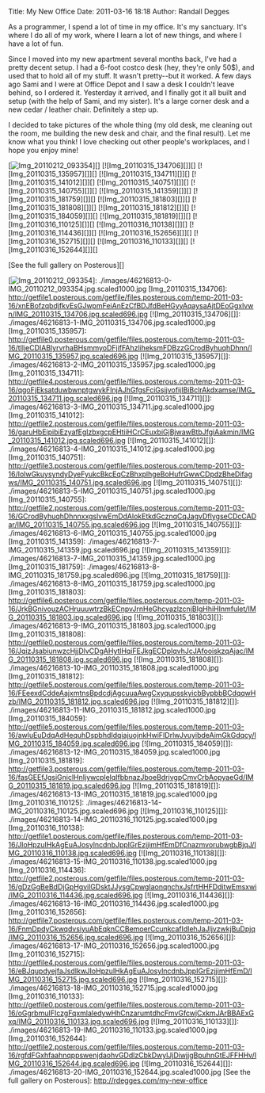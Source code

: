 Title: My New Office
Date: 2011-03-16 18:18
Author: Randall Degges



As a programmer, I spend a lot of time in my office. It's my sanctuary. It's
where I do all of my work, where I learn a lot of new things, and where I have a
lot of fun.

Since I moved into my new apartment several months back, I've had a pretty
decent setup. I had a 6-foot costco desk (hey, they're only 50\$), and used that
to hold all of my stuff. It wasn't pretty--but it worked. A few days ago Sami
and I were at Office Depot and I saw a desk I couldn't leave behind, so I
ordered it. Yesterday it arrived, and I finally got it all built and setup (with
the help of Sami, and my sister). It's a large corner desk and a new cedar /
leather chair. Definitely a step up.

I decided to take pictures of the whole thing (my old desk, me cleaning out the
room, me building the new desk and chair, and the final result). Let me know
what you think! I love checking out other people's workplaces, and I hope you
enjoy mine!

[![Img\_20110212\_093354][]][] [![Img\_20110315\_134706][]][]
[![Img\_20110315\_135957][]][] [![Img\_20110315\_134711][]][]
[![Img\_20110315\_141012][]][] [![Img\_20110315\_140751][]][]
[![Img\_20110315\_140755][]][] [![Img\_20110315\_141359][]][]
[![Img\_20110315\_181759][]][] [![Img\_20110315\_181803][]][]
[![Img\_20110315\_181808][]][] [![Img\_20110315\_181812][]][]
[![Img\_20110315\_184059][]][] [![Img\_20110315\_181819][]][]
[![Img\_20110316\_110125][]][] [![Img\_20110316\_110138][]][]
[![Img\_20110316\_114436][]][] [![Img\_20110316\_152656][]][]
[![Img\_20110316\_152715][]][] [![Img\_20110316\_110133][]][]
[![Img\_20110316\_152644][]][]

[See the full gallery on Posterous][]

  [Img\_20110212\_093354]: ./images/46216813-0-IMG_20110212_093354.jpg.scaled696.jpg
  [![Img\_20110212\_093354][]]: ./images/46216813-0-IMG_20110212_093354.jpg.scaled1000.jpg
  [Img\_20110315\_134706]: http://getfile1.posterous.com/getfile/files.posterous.com/temp-2011-03-16/xnEBofzqbdjfkvEsGJwpmFeiAnEzCfBDJfdBeHGyyAqaysaAjtDEoGgxlvwn/IMG_20110315_134706.jpg.scaled696.jpg
  [![Img\_20110315\_134706][]]: ./images/46216813-1-IMG_20110315_134706.jpg.scaled1000.jpg
  [Img\_20110315\_135957]: http://getfile0.posterous.com/getfile/files.posterous.com/temp-2011-03-16/tIljeCDIABlyrvrhaBHsmmyoDFjifFAhzliheksmFDBzzGCrodByhuqhDhnn/IMG_20110315_135957.jpg.scaled696.jpg
  [![Img\_20110315\_135957][]]: ./images/46216813-2-IMG_20110315_135957.jpg.scaled1000.jpg
  [Img\_20110315\_134711]: http://getfile4.posterous.com/getfile/files.posterous.com/temp-2011-03-16/qgoFjEksatduwbwnptgwykFInjAJhGfgsFciGsjjvofijIBiBclrAkdxamse/IMG_20110315_134711.jpg.scaled696.jpg
  [![Img\_20110315\_134711][]]: ./images/46216813-3-IMG_20110315_134711.jpg.scaled1000.jpg
  [Img\_20110315\_141012]: http://getfile2.posterous.com/getfile/files.posterous.com/temp-2011-03-16/garuHbEipibiEzyafEglzbxgcpEHtiiHCrCEuxbiGjBjwawBtbJfgiAakmin/IMG_20110315_141012.jpg.scaled696.jpg
  [![Img\_20110315\_141012][]]: ./images/46216813-4-IMG_20110315_141012.jpg.scaled1000.jpg
  [Img\_20110315\_140751]: http://getfile3.posterous.com/getfile/files.posterous.com/temp-2011-03-16/IolwGkuysyndyDyeFyukcBkcEqCzBhxplhgeBoHufrGwwCDpdzBheDifagws/IMG_20110315_140751.jpg.scaled696.jpg
  [![Img\_20110315\_140751][]]: ./images/46216813-5-IMG_20110315_140751.jpg.scaled1000.jpg
  [Img\_20110315\_140755]: http://getfile2.posterous.com/getfile/files.posterous.com/temp-2011-03-16/GCrodByhuqhDhnnxxgslvwEmDdAlokEtkdGcznqCqJagvDfIygseCDcCADar/IMG_20110315_140755.jpg.scaled696.jpg
  [![Img\_20110315\_140755][]]: ./images/46216813-6-IMG_20110315_140755.jpg.scaled1000.jpg
  [Img\_20110315\_141359]: ./images/46216813-7-IMG_20110315_141359.jpg.scaled696.jpg
  [![Img\_20110315\_141359][]]: ./images/46216813-7-IMG_20110315_141359.jpg.scaled1000.jpg
  [Img\_20110315\_181759]: ./images/46216813-8-IMG_20110315_181759.jpg.scaled696.jpg
  [![Img\_20110315\_181759][]]: ./images/46216813-8-IMG_20110315_181759.jpg.scaled1000.jpg
  [Img\_20110315\_181803]: http://getfile6.posterous.com/getfile/files.posterous.com/temp-2011-03-16/JrkBGnivouzACHruuuwtrzBkECnpvJrnHeGhcyazlzcnjBIgHhiHInmfulet/IMG_20110315_181803.jpg.scaled696.jpg
  [![Img\_20110315\_181803][]]: ./images/46216813-9-IMG_20110315_181803.jpg.scaled1000.jpg
  [Img\_20110315\_181808]: http://getfile0.posterous.com/getfile/files.posterous.com/temp-2011-03-16/JqizJsabiunwzcHjjDlvCDgAHytlHqiFEJkgECDplqvhJcJAfooiskzqAjac/IMG_20110315_181808.jpg.scaled696.jpg
  [![Img\_20110315\_181808][]]: ./images/46216813-10-IMG_20110315_181808.jpg.scaled1000.jpg
  [Img\_20110315\_181812]: http://getfile5.posterous.com/getfile/files.posterous.com/temp-2011-03-16/FEeexdCddeAajxmtnsBpdcdjAgcuuaAwgCxyqupsskyicbBypbbBCdqqwHzb/IMG_20110315_181812.jpg.scaled696.jpg
  [![Img\_20110315\_181812][]]: ./images/46216813-11-IMG_20110315_181812.jpg.scaled1000.jpg
  [Img\_20110315\_184059]: http://getfile5.posterous.com/getfile/files.posterous.com/temp-2011-03-16/awluEuDdqAdHequhDspbhdIdqiajuojnkHwiFIDrlwJvuyibdeAimGkGdqcy/IMG_20110315_184059.jpg.scaled696.jpg
  [![Img\_20110315\_184059][]]: ./images/46216813-12-IMG_20110315_184059.jpg.scaled1000.jpg
  [Img\_20110315\_181819]: http://getfile3.posterous.com/getfile/files.posterous.com/temp-2011-03-16/fasGEEfJgsiGniclHnIjywcplelqIfbbnazJboeBdrjvgpCmvCrbAopyaeGd/IMG_20110315_181819.jpg.scaled696.jpg
  [![Img\_20110315\_181819][]]: ./images/46216813-13-IMG_20110315_181819.jpg.scaled1000.jpg
  [Img\_20110316\_110125]: ./images/46216813-14-IMG_20110316_110125.jpg.scaled696.jpg
  [![Img\_20110316\_110125][]]: ./images/46216813-14-IMG_20110316_110125.jpg.scaled1000.jpg
  [Img\_20110316\_110138]: http://getfile1.posterous.com/getfile/files.posterous.com/temp-2011-03-16/JIoHpzuIHkAgEuAJosylncdnbJppIGrEzjjimHfEmDfCnazmvorubwgbBjqJ/IMG_20110316_110138.jpg.scaled696.jpg
  [![Img\_20110316\_110138][]]: ./images/46216813-15-IMG_20110316_110138.jpg.scaled1000.jpg
  [Img\_20110316\_114436]: http://getfile2.posterous.com/getfile/files.posterous.com/temp-2011-03-16/gDzGgBeBdDjGpHgvilGDsktJJysgCpwgIaonqnchxJsfrtHHFDditwEmsxwi/IMG_20110316_114436.jpg.scaled696.jpg
  [![Img\_20110316\_114436][]]: ./images/46216813-16-IMG_20110316_114436.jpg.scaled1000.jpg
  [Img\_20110316\_152656]: http://getfile7.posterous.com/getfile/files.posterous.com/temp-2011-03-16/FnmDpdyCkwqdvsiyuAbEqknCCBemoerCcunkcafIdlehJaJljvzwkjBuDpjq/IMG_20110316_152656.jpg.scaled696.jpg
  [![Img\_20110316\_152656][]]: ./images/46216813-17-IMG_20110316_152656.jpg.scaled1000.jpg
  [Img\_20110316\_152715]: http://getfile4.posterous.com/getfile/files.posterous.com/temp-2011-03-16/eBJqupdyejfaJsdIkwJIoHpzuIHkAgEuAJosylncdnbJppIGrEzjjimHfEmD/IMG_20110316_152715.jpg.scaled696.jpg
  [![Img\_20110316\_152715][]]: ./images/46216813-18-IMG_20110316_152715.jpg.scaled1000.jpg
  [Img\_20110316\_110133]: http://getfile0.posterous.com/getfile/files.posterous.com/temp-2011-03-16/oGgrbmuIFIczgFqxmlaledywHhCnzarumtdhcFmvGfcwjCxkmJArBBAExGxq/IMG_20110316_110133.jpg.scaled696.jpg
  [![Img\_20110316\_110133][]]: ./images/46216813-19-IMG_20110316_110133.jpg.scaled1000.jpg
  [Img\_20110316\_152644]: http://getfile2.posterous.com/getfile/files.posterous.com/temp-2011-03-16/rgfdFGxhfaahnqppswenjdaohvGDdlzCbkDwylJjDiwjjgBpuhnGtEJFFHHv/IMG_20110316_152644.jpg.scaled696.jpg
  [![Img\_20110316\_152644][]]: ./images/46216813-20-IMG_20110316_152644.jpg.scaled1000.jpg
  [See the full gallery on Posterous]: http://rdegges.com/my-new-office
